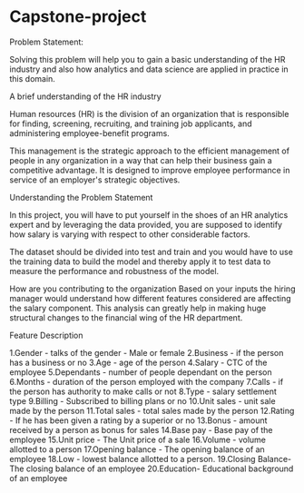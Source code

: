 # Capstone-project
Problem Statement:

Solving this problem will help you to gain a basic understanding of the HR industry and also how analytics and data science are applied in practice in this domain.

A brief understanding of the HR industry

Human resources (HR) is the division of an organization that is responsible for finding, screening, recruiting, and training job applicants, and administering employee-benefit programs.

This management is the strategic approach to the efficient management of people in any organization in a way that can help their business gain a competitive advantage. It is designed to improve employee performance in service of an employer's strategic objectives.

Understanding the Problem Statement

In this project, you will have to put yourself in the shoes of an HR analytics expert and by leveraging the data provided, you are supposed to identify how salary is varying with respect to other considerable factors.

The dataset should be divided into test and train and you would have to use the training data to build the model and thereby apply it to test data to measure the performance and robustness of the model.


How are you contributing to the organization
Based on your inputs the hiring manager would understand how different features considered are affecting the salary component. This analysis can greatly help in making huge structural changes to the financial wing of the HR department.




Feature Description

1.Gender - talks of the gender - Male or female
2.Business - if the person has a business or no
3.Age - age of the person
4.Salary - CTC of the employee
5.Dependants - number of people dependant on the person
6.Months - duration of the person employed with the company
7.Calls - if the person has authority to make calls or not
8.Type - salary settlement type
9.Billing - Subscribed to billing plans or no
10.Unit sales - unit sale made by the person
11.Total sales - total sales made by the person
12.Rating - If he has been given a rating by a superior or no
13.Bonus - amount received by a person as bonus for sales
14.Base pay - Base pay of the employee
15.Unit price - The Unit price of a sale
16.Volume - volume allotted to a person
17.Opening balance - The opening balance of an employee
18.Low - lowest balance allotted to a person.
19.Closing Balance- The closing balance of an employee
20.Education- Educational background of an employee
